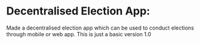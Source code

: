 # Decentralised Election App: 
Made a decentralised election app which can be used to conduct elections through  mobile or web app. This is just a basic version 1.0
